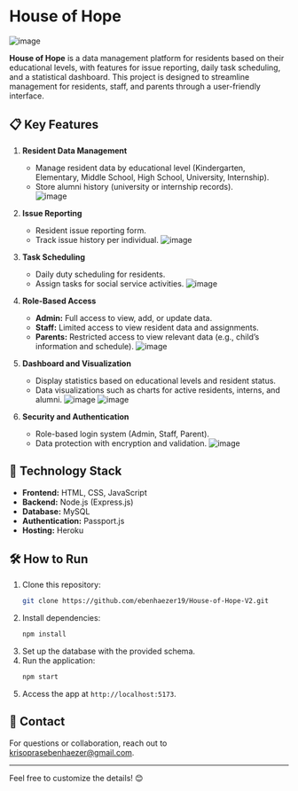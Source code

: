 # House of Hope  

![image](https://github.com/user-attachments/assets/2e859f90-ee19-4df4-894d-689ccc63efd6)


**House of Hope** is a data management platform for residents based on their educational levels, with features for issue reporting, daily task scheduling, and a statistical dashboard. This project is designed to streamline management for residents, staff, and parents through a user-friendly interface.  

## 📋 Key Features  
1. **Resident Data Management**  
   - Manage resident data by educational level (Kindergarten, Elementary, Middle School, High School, University, Internship).  
   - Store alumni history (university or internship records).  
![image](https://github.com/user-attachments/assets/2ce02ce0-3a32-4cd7-834e-b92211bd3f8f)


2. **Issue Reporting**  
   - Resident issue reporting form.  
   - Track issue history per individual.
![image](https://github.com/user-attachments/assets/7cf8d579-ea4a-40e4-9c2f-54625295468e)


3. **Task Scheduling**  
   - Daily duty scheduling for residents.  
   - Assign tasks for social service activities.
![image](https://github.com/user-attachments/assets/fee6fc34-2f34-449c-8ed0-b57d4c62806f)

 
4. **Role-Based Access**  
   - **Admin:** Full access to view, add, or update data.  
   - **Staff:** Limited access to view resident data and assignments.  
   - **Parents:** Restricted access to view relevant data (e.g., child’s information and schedule).
![image](https://github.com/user-attachments/assets/11de39d9-847f-4931-a825-e04210c5e1a4)


5. **Dashboard and Visualization**  
   - Display statistics based on educational levels and resident status.  
   - Data visualizations such as charts for active residents, interns, and alumni.
![image](https://github.com/user-attachments/assets/058c99fd-572b-46e0-aebe-27b3a4602559)
![image](https://github.com/user-attachments/assets/3ee2418a-8aba-40e4-a7aa-adcee9142364)


6. **Security and Authentication**  
   - Role-based login system (Admin, Staff, Parent).  
   - Data protection with encryption and validation.
![image](https://github.com/user-attachments/assets/abdf0fe7-1eef-4057-a921-ceee92977c0d)

  

## 🚀 Technology Stack  
- **Frontend:** HTML, CSS, JavaScript  
- **Backend:** Node.js (Express.js)  
- **Database:** MySQL  
- **Authentication:** Passport.js  
- **Hosting:** Heroku  

## 🛠 How to Run  
1. Clone this repository:  
   ```bash  
   git clone https://github.com/ebenhaezer19/House-of-Hope-V2.git 
   ```  
2. Install dependencies:  
   ```bash  
   npm install  
   ```  
3. Set up the database with the provided schema.  
4. Run the application:  
   ```bash  
   npm start  
   ```  
5. Access the app at `http://localhost:5173`.  

## 📧 Contact  
For questions or collaboration, reach out to [krisoprasebenhaezer@gmail.com](mailto:krisoprasebenhaezerl@gmail.com).  

--- 

Feel free to customize the details! 😊
